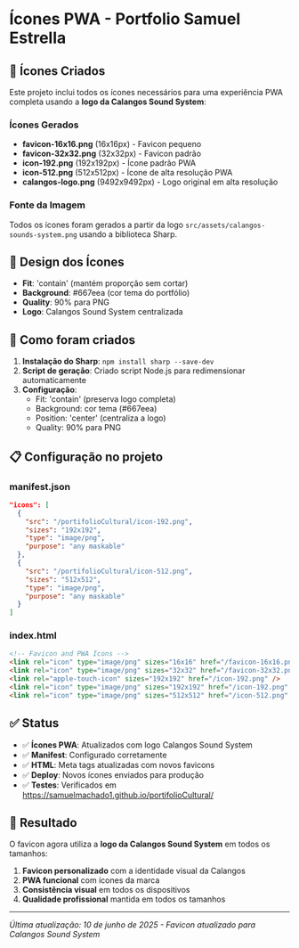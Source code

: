 # Ícones PWA - Portfolio Samuel Estrella

## 📱 Ícones Criados

Este projeto inclui todos os ícones necessários para uma experiência PWA completa usando a **logo da Calangos Sound System**:

### Ícones Gerados
- **favicon-16x16.png** (16x16px) - Favicon pequeno
- **favicon-32x32.png** (32x32px) - Favicon padrão
- **icon-192.png** (192x192px) - Ícone padrão PWA
- **icon-512.png** (512x512px) - Ícone de alta resolução PWA  
- **calangos-logo.png** (9492x9492px) - Logo original em alta resolução

### Fonte da Imagem
Todos os ícones foram gerados a partir da logo `src/assets/calangos-sounds-system.png` usando a biblioteca Sharp.

## 🎨 Design dos Ícones

- **Fit**: 'contain' (mantém proporção sem cortar)
- **Background**: #667eea (cor tema do portfólio)
- **Quality**: 90% para PNG
- **Logo**: Calangos Sound System centralizada

## 🔧 Como foram criados

1. **Instalação do Sharp**: `npm install sharp --save-dev`
2. **Script de geração**: Criado script Node.js para redimensionar automaticamente
3. **Configuração**: 
   - Fit: 'contain' (preserva logo completa)
   - Background: cor tema (#667eea)
   - Position: 'center' (centraliza a logo)
   - Quality: 90% para PNG

## 📋 Configuração no projeto

### manifest.json
```json
"icons": [
  {
    "src": "/portifolioCultural/icon-192.png",
    "sizes": "192x192",
    "type": "image/png",
    "purpose": "any maskable"
  },
  {
    "src": "/portifolioCultural/icon-512.png", 
    "sizes": "512x512",
    "type": "image/png",
    "purpose": "any maskable"
  }
]
```

### index.html
```html
<!-- Favicon and PWA Icons -->
<link rel="icon" type="image/png" sizes="16x16" href="/favicon-16x16.png" />
<link rel="icon" type="image/png" sizes="32x32" href="/favicon-32x32.png" />
<link rel="apple-touch-icon" sizes="192x192" href="/icon-192.png" />
<link rel="icon" type="image/png" sizes="192x192" href="/icon-192.png" />
<link rel="icon" type="image/png" sizes="512x512" href="/icon-512.png" />
```

## ✅ Status

- ✅ **Ícones PWA**: Atualizados com logo Calangos Sound System
- ✅ **Manifest**: Configurado corretamente
- ✅ **HTML**: Meta tags atualizadas com novos favicons
- ✅ **Deploy**: Novos ícones enviados para produção
- ✅ **Testes**: Verificados em https://samuelmachado1.github.io/portifolioCultural/

## 🚀 Resultado

O favicon agora utiliza a **logo da Calangos Sound System** em todos os tamanhos:

1. **Favicon personalizado** com a identidade visual da Calangos
2. **PWA funcional** com ícones da marca
3. **Consistência visual** em todos os dispositivos
4. **Qualidade profissional** mantida em todos os tamanhos

---

*Última atualização: 10 de junho de 2025 - Favicon atualizado para Calangos Sound System*
